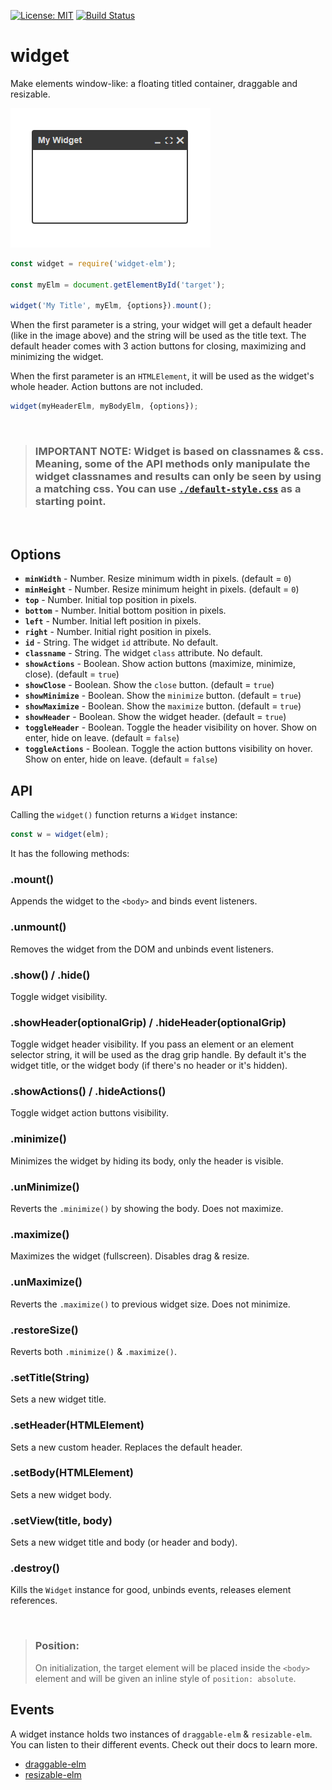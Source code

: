 [![License: MIT](https://img.shields.io/badge/License-MIT-blue.svg)](https://opensource.org/licenses/MIT)
[![Build Status](https://travis-ci.org/taitulism/widget.svg?branch=develop)](https://travis-ci.org/taitulism/widget)

widget
======
Make elements window-like: a floating titled container, draggable and resizable.

![widget-elm example](widget-example.png)

```js
const widget = require('widget-elm');

const myElm = document.getElementById('target');

widget('My Title', myElm, {options}).mount();
```

When the first parameter is a string, your widget will get a default header (like in the image above) and the string will be used as the title text. The default header comes with 3 action buttons for closing, maximizing and minimizing the widget.

When the first parameter is an `HTMLElement`, it will be used as the widget's whole header. Action buttons are not included.

```js
widget(myHeaderElm, myBodyElm, {options});
```

&nbsp;

>### **IMPORTANT NOTE:** Widget is based on classnames & css. Meaning, some of the API methods only manipulate the widget classnames and results can only be seen by using a matching css. You can use [`./default-style.css`](./default-style.css) as a starting point.

&nbsp;

## Options

* **`minWidth`** - Number. Resize minimum width in pixels. (default = `0`)
* **`minHeight`** - Number. Resize minimum height in pixels. (default = `0`)
* **`top`** - Number. Initial top position in pixels.
* **`bottom`** - Number. Initial bottom position in pixels.
* **`left`** - Number. Initial left position in pixels.
* **`right`** - Number. Initial right position in pixels.
* **`id`** - String. The widget `id` attribute. No default.
* **`classname`** - String. The widget `class` attribute. No default.
* **`showActions`** - Boolean. Show action buttons (maximize, minimize, close). (default = `true`)
* **`showClose`** - Boolean. Show the `close` button. (default = `true`)
* **`showMinimize`** - Boolean. Show the `minimize` button. (default = `true`)
* **`showMaximize`** - Boolean. Show the `maximize` button. (default = `true`)
* **`showHeader`** - Boolean. Show the widget header. (default = `true`)
* **`toggleHeader`** - Boolean. Toggle the header visibility on hover. Show on enter, hide on leave. (default = `false`)
* **`toggleActions`** - Boolean. Toggle the action buttons visibility on hover. Show on enter, hide on leave. (default = `false`)


## API

Calling the `widget()` function returns a `Widget` instance: 
```js
const w = widget(elm);
```
It has the following methods:

### **.mount()**
Appends the widget to the `<body>` and binds event listeners.

### **.unmount()**
Removes the widget from the DOM and unbinds event listeners.

### **.show() / .hide()**
Toggle widget visibility.

### **.showHeader(optionalGrip) / .hideHeader(optionalGrip)**
Toggle widget header visibility. If you pass an element or an element selector string, it will be used as the drag grip handle. By default it's the widget title, or the widget body (if there's no header or it's hidden).

### **.showActions() / .hideActions()**
Toggle widget action buttons visibility.

### **.minimize()**
Minimizes the widget by hiding its body, only the header is visible.

### **.unMinimize()**
Reverts the `.minimize()` by showing the body. Does not maximize.

### **.maximize()**
Maximizes the widget (fullscreen). Disables drag & resize.

### **.unMaximize()**
Reverts the `.maximize()` to previous widget size. Does not minimize.

### **.restoreSize()**
Reverts both `.minimize()` & `.maximize()`.

### **.setTitle(String)**
Sets a new widget title.

### **.setHeader(HTMLElement)**
Sets a new custom header. Replaces the default header.

### **.setBody(HTMLElement)**
Sets a new widget body.

### **.setView(title, body)**
Sets a new widget title and body (or header and body).

### **.destroy()**
Kills the `Widget` instance for good, unbinds events, releases element references.



&nbsp;

>### Position:
>On initialization, the target element will be placed inside the `<body>` element and will be given an inline style of `position: absolute`.


## Events
A widget instance holds two instances of `draggable-elm` & `resizable-elm`. You can listen to their different events. Check out their docs to learn more.
* [draggable-elm](https://www.npmjs.com/package/draggable-elm)
* [resizable-elm](https://www.npmjs.com/package/resizable-elm)
